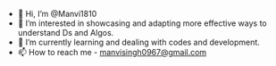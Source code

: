 - 👋 Hi, I’m @Manvi1810
- 👀 I’m interested in showcasing and adapting more effective ways to understand Ds and Algos.
- 🌱 I’m currently learning and dealing with codes and development.
- 📫 How to reach me - manvisingh0967@gmail.com 

<!---
Manvi1810/Manvi1810 is a ✨ special ✨ repository because its `README.md` (this file) appears on your GitHub profile.
You can click the Preview link to take a look at your changes.
--->
